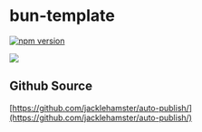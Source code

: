 # bun-template
[![npm version](https://badge.fury.io/js/auto-publish.svg)](https://www.npmjs.com/package/auto-publish)

![](https://jacklehamster.github.io/auto-publish/icon.png)

## Github Source

[https://github.com/jacklehamster/auto-publish/](https://github.com/jacklehamster/auto-publish/)
